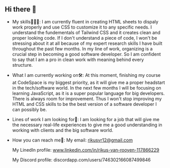 ## Hi there 👋

- My skills🤹🏼‍♂️:
    I am currently fluent in creating HTML sheets to dispaly work properly and use CSS to customize it to any specific needs.
    I understand the fundementals of Tailwind CSS and it creates clean and proper looking code.
    If I don't understand a piece of code, I won't be stressing about it at all because of my expert research skills I have built throughout the past few months.
    In my line of work, organizing is a crucial step in becoming a good software developer. So I am confident to say that I am a pro in clean work with meaning behind every structure.

    
- What I am currently working on🛠️:
    At this moment, finishing my course at CodeSpace is my biggest priority, as it will give me a proper headstart in the tech/software world.
    In the next few months I will be focusing on learning JavaScript, as it is a super popular language for big developers.
    There is always room for improvement. Thus I won't stop improving my HTML and CSS skills to be the best version of a software developer I can possibly be.


- Lines of work I am looking for🔎:
    I am looking for a job that will give me the necessary real-life experiences to give me a good understanding in working with clients and the big software world.


- How you can reach me🔗:
    My email: rikusvr12@gmail.com
  
    My LinedIn profile: www.linkedin.com/in/rikus-van-rooyen-117866229
  
    My Discord profile: discordapp.com/users/746302166087499846


